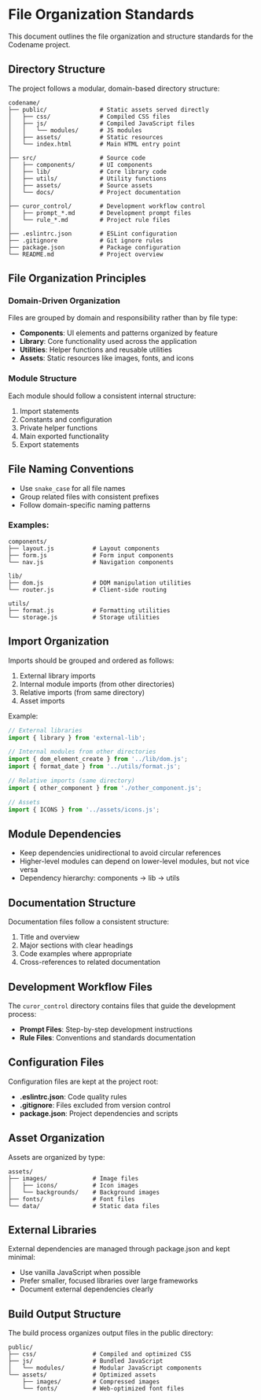 # File Organization Standards

This document outlines the file organization and structure standards for the Codename project.

## Directory Structure

The project follows a modular, domain-based directory structure:

```
codename/
├── public/               # Static assets served directly
│   ├── css/              # Compiled CSS files
│   ├── js/               # Compiled JavaScript files
│   │   └── modules/      # JS modules
│   ├── assets/           # Static resources
│   └── index.html        # Main HTML entry point
│
├── src/                  # Source code
│   ├── components/       # UI components
│   ├── lib/              # Core library code
│   ├── utils/            # Utility functions
│   ├── assets/           # Source assets
│   └── docs/             # Project documentation
│
├── curor_control/        # Development workflow control
│   ├── prompt_*.md       # Development prompt files
│   └── rule_*.md         # Project rule files
│
├── .eslintrc.json        # ESLint configuration
├── .gitignore            # Git ignore rules
├── package.json          # Package configuration
└── README.md             # Project overview
```

## File Organization Principles

### Domain-Driven Organization

Files are grouped by domain and responsibility rather than by file type:

- **Components**: UI elements and patterns organized by feature
- **Library**: Core functionality used across the application
- **Utilities**: Helper functions and reusable utilities
- **Assets**: Static resources like images, fonts, and icons

### Module Structure

Each module should follow a consistent internal structure:

1. Import statements
2. Constants and configuration
3. Private helper functions
4. Main exported functionality
5. Export statements

## File Naming Conventions

- Use `snake_case` for all file names
- Group related files with consistent prefixes
- Follow domain-specific naming patterns

### Examples:

```
components/
├── layout.js           # Layout components
├── form.js             # Form input components
└── nav.js              # Navigation components

lib/
├── dom.js              # DOM manipulation utilities
└── router.js           # Client-side routing

utils/
├── format.js           # Formatting utilities
└── storage.js          # Storage utilities
```

## Import Organization

Imports should be grouped and ordered as follows:

1. External library imports
2. Internal module imports (from other directories)
3. Relative imports (from same directory)
4. Asset imports

Example:

```javascript
// External libraries
import { library } from 'external-lib';

// Internal modules from other directories
import { dom_element_create } from '../lib/dom.js';
import { format_date } from '../utils/format.js';

// Relative imports (same directory)
import { other_component } from './other_component.js';

// Assets
import { ICONS } from '../assets/icons.js';
```

## Module Dependencies

- Keep dependencies unidirectional to avoid circular references
- Higher-level modules can depend on lower-level modules, but not vice versa
- Dependency hierarchy: components → lib → utils

## Documentation Structure

Documentation files follow a consistent structure:

1. Title and overview
2. Major sections with clear headings
3. Code examples where appropriate
4. Cross-references to related documentation

## Development Workflow Files

The `curor_control` directory contains files that guide the development process:

- **Prompt Files**: Step-by-step development instructions
- **Rule Files**: Conventions and standards documentation

## Configuration Files

Configuration files are kept at the project root:

- **.eslintrc.json**: Code quality rules
- **.gitignore**: Files excluded from version control
- **package.json**: Project dependencies and scripts

## Asset Organization

Assets are organized by type:

```
assets/
├── images/             # Image files
│   ├── icons/          # Icon images
│   └── backgrounds/    # Background images
├── fonts/              # Font files
└── data/               # Static data files
```

## External Libraries

External dependencies are managed through package.json and kept minimal:

- Use vanilla JavaScript when possible
- Prefer smaller, focused libraries over large frameworks
- Document external dependencies clearly

## Build Output Structure

The build process organizes output files in the public directory:

```
public/
├── css/                # Compiled and optimized CSS
├── js/                 # Bundled JavaScript
│   └── modules/        # Modular JavaScript components
└── assets/             # Optimized assets
    ├── images/         # Compressed images
    └── fonts/          # Web-optimized font files
``` 